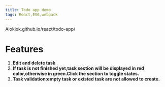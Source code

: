 ```yaml
---
title: Todo app demo
tags: React,ES6,webpack
---
```

Aloklok.github.io/react/todo-app/
# Features
1. **Edit and delete task**
1. **If task is not finished yet,task section will be displayed in red color,otherwise  in green.Click the section to toggle states.**
1. **Task validation:empty task or existed task are not allowed to create.**
